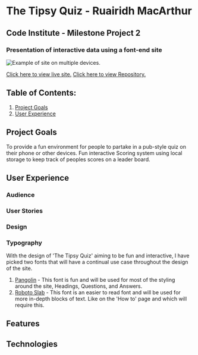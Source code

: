 # The Tipsy Quiz - Ruairidh MacArthur

## Code Institute - Milestone Project 2

### Presentation of interactive data using a font-end site

![Example of site on multiple devices.](/assets/images/...)

[Click here to view live site.]()
[Click here to view Repository.]()

## Table of Contents:

1. [Project Goals](#project-goals)
2. [User Experience](#user-experience)

## Project Goals

To provide a fun environment for people to partake in a pub-style quiz on their phone or other devices. Fun interactive Scoring system using local storage to keep track of peoples scores on a leader board.

## User Experience

### Audience

### User Stories

### Design

### Typography

With the design of 'The Tipsy Quiz' aiming to be fun and interactive, I have picked two fonts that will have a continual use case throughout the design of the site.

1. [Pangolin](https://fonts.google.com/specimen/Pangolin?preview.text=The%20Tipsy%20Quiz&preview.text_type=custom#standard-styles) - This font is fun and will be used for most of the styling around the site, Headings, Questions, and Answers.
2. [Roboto Slab](https://fonts.google.com/specimen/Roboto+Slab?preview.text=The%20Tipsy%20Quiz&preview.text_type=custom&query=roboto+s) - This font is an easier to read font and will be used for more in-depth blocks of text. Like on the 'How to' page and which will require this.

## Features

## Technologies
